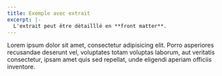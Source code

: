 ```yaml
---
title: Exemple avec extrait
excerpt: |-
  L'extrait peut être détailllé en **front matter**.
---
```


Lorem ipsum dolor sit amet, consectetur adipisicing elit. Porro asperiores
recusandae deserunt vel, voluptates totam voluptas laborum, aut veritatis
consectetur, ipsam amet quis sed repellat, unde eligendi aperiam officiis
inventore.
